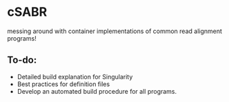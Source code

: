 # cSABR
messing around with container implementations of common read alignment programs!

## To-do:

- Detailed build explanation for Singularity
- Best practices for definition files
- Develop an automated build procedure for all programs.
